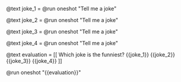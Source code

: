 @text joke_1 = @run oneshot "Tell me a joke"

@text joke_2 = @run oneshot "Tell me a joke"

@text joke_3 = @run oneshot "Tell me a joke"

@text joke_4 = @run oneshot "Tell me a joke"

@text evaluation = [[
    Which joke is the funniest?
    {{joke_1}}
    {{joke_2}}
    {{joke_3}}
    {{joke_4}}
]]

@run oneshot "{{evaluation}}"